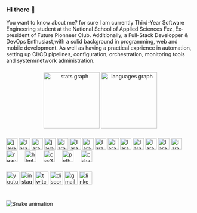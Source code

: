 ### Hi there 👋

<p align="left">You want to know about me? 
for sure I am currently Third-Year Software Engineering student at the National School of Applied Sciences Fez, Ex-president of Future Pionneer Club. Additionally, a Full-Stack Developper & DevOps Enthusiast,with a solid background in programming, web and mobile development.  As well as having a practical exprience in automation, setting up  CI/CD pipelines, configuration, orchestration, monitoring tools and system/network administration.</p>

###

<div align="center">
  <img src="https://github-readme-stats.vercel.app/api?username=maurodesouza&hide_title=false&hide_rank=false&show_icons=true&include_all_commits=true&count_private=true&disable_animations=false&theme=dracula&locale=en&hide_border=false" height="150" alt="stats graph"  />
  <img src="https://github-readme-stats.vercel.app/api/top-langs?username=maurodesouza&locale=en&hide_title=false&layout=compact&card_width=320&langs_count=5&theme=dracula&hide_border=false" height="150" alt="languages graph"  />
</div>

###


###

<div align="left">
  <img src="https://cdn.jsdelivr.net/gh/devicons/devicon/icons/javascript/javascript-original.svg" height="30" alt="javascript logo"  />
    <img src="https://cdn.icon-icons.com/icons2/2530/PNG/512/laravel_button_icon_151953.svg" height="30" alt="laravel logo"  />
  
 <img src="https://cdn.icon-icons.com/icons2/2530/PNG/512/laravel_button_icon_151953.svg" height="30" alt="laravel logo"  />
  <img src="https://www.qwant.com/?q=laravel+logo+svg&client=ext-chrome-sb&t=images&o=0%3A700000502B0CA4FFAAFF1FB432133B096232F954" height="30" alt="java logo"  />
   <img src="https://cdn.icon-icons.com/icons2/2530/PNG/512/laravel_button_icon_151953.svg" height="30" alt="laravel logo"  />
    <img src="https://cdn.icon-icons.com/icons2/2530/PNG/512/laravel_button_icon_151953.svg" height="30" alt="laravel logo"  />
     <img src="https://cdn.icon-icons.com/icons2/2530/PNG/512/laravel_button_icon_151953.svg" height="30" alt="laravel logo"  />
      <img src="https://cdn.icon-icons.com/icons2/2530/PNG/512/laravel_button_icon_151953.svg" height="30" alt="laravel logo"  />
       <img src="https://cdn.icon-icons.com/icons2/2530/PNG/512/laravel_button_icon_151953.svg" height="30" alt="laravel logo"  />
        <img src="https://cdn.icon-icons.com/icons2/2530/PNG/512/laravel_button_icon_151953.svg" height="30" alt="laravel logo"  />
         <img src="https://cdn.icon-icons.com/icons2/2530/PNG/512/laravel_button_icon_151953.svg" height="30" alt="laravel logo"  />
          <img src="https://cdn.icon-icons.com/icons2/2530/PNG/512/laravel_button_icon_151953.svg" height="30" alt="laravel logo"  />
           <img src="https://cdn.icon-icons.com/icons2/2530/PNG/512/laravel_button_icon_151953.svg" height="30" alt="laravel logo"  />
            <img src="https://cdn.icon-icons.com/icons2/2530/PNG/512/laravel_button_icon_151953.svg" height="30" alt="laravel logo"  />

            
  <img width="12" /> 

  <img width="12" />
  <img src="https://cdn.icon-icons.com/icons2/2530/PNG/512/python_button_icon_151925.png" height="30" alt="react logo"  />
  <img width="12" />
  <img src="https://cdn.jsdelivr.net/gh/devicons/devicon/icons/html5/html5-original.svg" height="30" alt="html5 logo"  />
  <img width="12" />
  <img src="https://cdn.jsdelivr.net/gh/devicons/devicon/icons/css3/css3-original.svg" height="30" alt="css3 logo"  />
  <img width="12" />
  <img src="https://cdn.jsdelivr.net/gh/devicons/devicon/icons/python/python-original.svg" height="30" alt="python logo"  />
  <img width="12" />
  <img src="https://cdn.jsdelivr.net/gh/devicons/devicon/icons/csharp/csharp-original.svg" height="30" alt="csharp logo"  />
</div>

###

<div align="left">
  <img src="https://img.shields.io/static/v1?message=Youtube&logo=youtube&label=&color=FF0000&logoColor=white&labelColor=&style=for-the-badge" height="35" alt="youtube logo"  />
  <img src="https://img.shields.io/static/v1?message=Instagram&logo=instagram&label=&color=E4405F&logoColor=white&labelColor=&style=for-the-badge" height="35" alt="instagram logo"  />
  <img src="https://img.shields.io/static/v1?message=Twitch&logo=twitch&label=&color=9146FF&logoColor=white&labelColor=&style=for-the-badge" height="35" alt="twitch logo"  />
  <img src="https://img.shields.io/static/v1?message=Discord&logo=discord&label=&color=7289DA&logoColor=white&labelColor=&style=for-the-badge" height="35" alt="discord logo"  />
  <img src="https://img.shields.io/static/v1?message=Gmail&logo=gmail&label=&color=D14836&logoColor=white&labelColor=&style=for-the-badge" height="35" alt="gmail logo"  />
  <img src="https://img.shields.io/static/v1?message=LinkedIn&logo=linkedin&label=&color=0077B5&logoColor=white&labelColor=&style=for-the-badge" height="35" alt="linkedin logo"  />
</div>

###

<br clear="both">

<img src="https://raw.githubusercontent.com/maurodesouza/maurodesouza/output/snake.svg" alt="Snake animation" />

###


<!--
**ALGHARRASS-AYOUB/ALGHARRASS-AYOUB** is a ✨ _special_ ✨ repository because its `README.md` (this file) appears on your GitHub profile.

Here are some ideas to get you started:

- 🔭 I’m currently working on ...
- 🌱 I’m currently learning ...
- 👯 I’m looking to collaborate on ...
- 🤔 I’m looking for help with ...
- 💬 Ask me about ...
- 📫 How to reach me: ...
- 😄 Pronouns: ...
- ⚡ Fun fact: ...
-->
